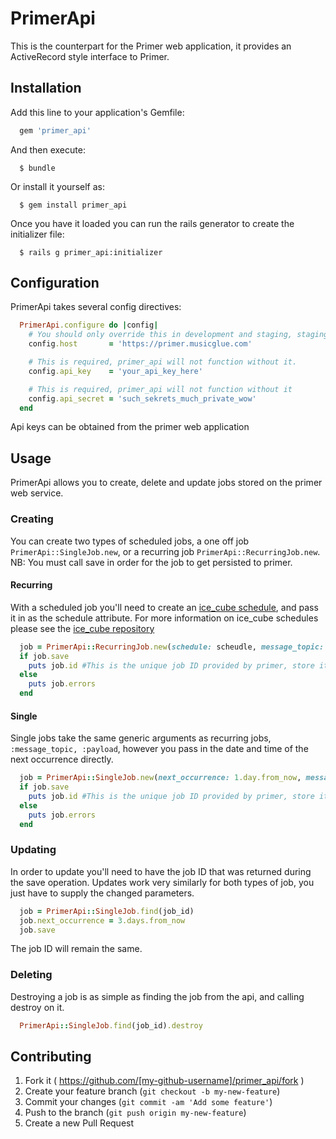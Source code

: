 # PrimerApi

This is the counterpart for the Primer web application, it provides an ActiveRecord style interface to Primer.

## Installation

Add this line to your application's Gemfile:

```ruby
  gem 'primer_api'
```

And then execute:

```
  $ bundle
```

Or install it yourself as:

```
  $ gem install primer_api
```

Once you have it loaded you can run the rails generator to create the initializer file:

```
  $ rails g primer_api:initializer
```

## Configuration

PrimerApi takes several config directives:
```ruby
  PrimerApi.configure do |config|
    # You should only override this in development and staging, staging it will be https://primer-staging.musicglue.com
    config.host       = 'https://primer.musicglue.com'

    # This is required, primer_api will not function without it.
    config.api_key    = 'your_api_key_here'

    # This is required, primer_api will not function without it
    config.api_secret = 'such_sekrets_much_private_wow'
  end
```

Api keys can be obtained from the primer web application

## Usage

PrimerApi allows you to create, delete and update jobs stored on the primer web service.

### Creating

You can create two types of scheduled jobs, a one off job `PrimerApi::SingleJob.new`, or a recurring job `PrimerApi::RecurringJob.new`.
NB: You must call save in order for the job to get persisted to primer.

#### Recurring

With a scheduled job you'll need to create an [ice_cube schedule](https://github.com/seejohnrun/ice_cube), and pass it in as the schedule attribute. For more information on ice_cube schedules please see the [ice_cube repository](https://github.com/seejohnrun/ice_cube)

```ruby
  job = PrimerApi::RecurringJob.new(schedule: scheudle, message_topic: :your_emmited_topic, payload: {data: :sent_back_in_the_notification})
  if job.save
    puts job.id #This is the unique job ID provided by primer, store it!
  else
    puts job.errors
  end
```

#### Single

Single jobs take the same generic arguments as recurring jobs, `:message_topic, :payload`, however you pass in the date and time of the next occurrence directly.

```ruby
  job = PrimerApi::SingleJob.new(next_occurrence: 1.day.from_now, message_topic: :your_emmited_topic, payload: {data: :sent_back_in_the_notification})
  if job.save
    puts job.id #This is the unique job ID provided by primer, store it!
  else
    puts job.errors
  end
```

### Updating

In order to update you'll need to have the job ID that was returned during the save operation. Updates work very similarly for both types of job, you just have to supply the changed parameters.

```ruby
  job = PrimerApi::SingleJob.find(job_id)
  job.next_occurrence = 3.days.from_now
  job.save
```

The job ID will remain the same.

### Deleting

Destroying a job is as simple as finding the job from the api, and calling destroy on it.

```ruby
  PrimerApi::SingleJob.find(job_id).destroy
```

## Contributing

1. Fork it ( https://github.com/[my-github-username]/primer_api/fork )
2. Create your feature branch (`git checkout -b my-new-feature`)
3. Commit your changes (`git commit -am 'Add some feature'`)
4. Push to the branch (`git push origin my-new-feature`)
5. Create a new Pull Request
